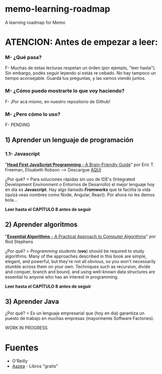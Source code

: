 # memo-learning-roadmap

A learning roadmap for Memo

# **ATENCION**: Antes de empezar a leer:
### M- ¿Qué pasa?
F- Muchas de estas lecturas respetan un órden (por ejemplo, "leer hasta"). Sin embargo, podés seguir leyendo si estás re cebado. No hay tampoco un tiempo aconsejable. Guardá tus preguntas, y las vamos viendo juntos.
### M- ¿Cómo puedo mostrarte lo que voy haciendo?
F- ¡Por acá mismo, en nuestro repositorio de Github!
### M- ¿Pero cómo lo uso?
F- PENDING


## 1) Aprender un lenguaje de programación
### 1.1- Javascript
"[**Head First JavaScript Programming** - A Brain-Friendly Guide](http://shop.oreilly.com/product/0636920027065.do)" por Eric T. Freeman, Elisabeth Robson --> Descargue [AQUI](https://ebooks-it.org/144934013x-ebook.htm)

¿Por qué? = Para soluciones rápidas sin uso de IDE's (Integrated Development Environment o Entornos de Desarrollo) el mejor lenguaje hoy en día es **Javascript**. Hay algo llamado **_Framworks_** que te facilita la vida (quizá veas nombres como Node, Angular, React). Por ahora no les demos bola...

**Leer hasta el CAPÍTULO 8 antes de seguir**


## 2) Aprender algoritmos
"[**Essential Algorithms** - A Practical Approach to Computer Algorithms](http://shop.oreilly.com/product/9781118612101.do)" por Rod Stephens

¿Por qué? = _Programming students_ (**vos**) should be required to study algorithms. Many of the approaches described in this book are simple, elegant, and powerful, but they're not all obvious, so you won't necessarily stumble across them on your own. Techniques such as recursion, divide and conquer, branch and bound, and using well-known data structures are essential to anyone who has an interest in programming.

**Leer hasta el CAPÍTULO 8 antes de seguir**

## 3) Aprender Java

¿Por qué? = Es un lenguaje empresarial que (hoy en día) garantiza un puesto de trabajo en muchas empresas (mayormente Software Factories).

WORK IN PROGRESS

# Fuentes
- O'Reilly
- [Aazea](https://www.aazea.com) - Libros "gratis"
